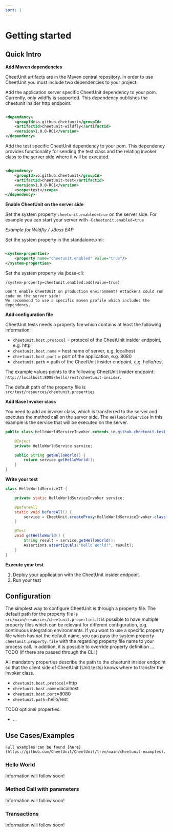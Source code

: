 ```yaml
---
sort: 1
---
```


# Getting started

## Quick Intro

**Add Maven dependencies**

CheetUnit artifacts are in the Maven central repository. In order to use CheetUnit you must include two dependencies to
your project.

Add the application server specific CheetUnit dependency to your pom. Currently, only wildfly is supported. This
dependency publishes the cheetunit insider http endpoint.

```xml

<dependency>
    <groupId>io.github.cheetunit</groupId>
    <artifactId>cheetunit-wildfly</artifactId>
    <version>1.0.0-RC1</version>
</dependency>
```

Add the test specific CheetUnit dependency to your pom. This dependency provides functionality for sending the test
class and the relating invoker class to the server side where it will be executed.

```xml

<dependency>
    <groupId>io.github.cheetunit</groupId>
    <artifactId>cheetunit-test</artifactId>
    <version>1.0.0-RC1</version>
    <scope>test</scope>
</dependency>
```

**Enable CheetUnit on the server side**

Set the system property `cheetunit.enabled=true` on the server side. For example you can start your server with `-Dcheetunit.enabled=true`


_Example for Wildfly / JBoss EAP_

Set the system property in the standalone.xml:

```xml

<system-properties>
    <property name="cheetunit.enabled" value="true"/>
</system-properties>
```

Set the system property via jboss-cli:

```shell
/system-property=cheetunit.enabled:add(value=true)
```

```danger
Don't enable CheetUnit on production environment! Attackers could run code on the server side! 
We recommend to use a specific maven profile which includes the dependency.
```

**Add configuration file**

CheetUnit tests needs a property file which contains at least the following information:

* `cheetunit.host.protocol` = protocol of the CheetUnit insider endpoint, e.g. http
* `cheetunit.host.name`     = host name of server, e.g. localhost
* `cheetunit.host.port`     = port of the application, e.g. 8080
* `cheetunit.path`          = path of the CheetUnit insider endpoint, e.g. hello/rest

The example values points to the following CheetUnit insider
endpoint: `http://localhost:8080/hello/rest/cheetunit-insider`.

The default path of the property file is `src/test/resources/cheetunit.properties`

**Add Base Invoker class**

You need to add an invoker class, which is transferred to the server and executes the method call on the server side.
The `HelloWorldService` in this example is the service that will be executed on the server.

```java
public class HelloWorldServiceInvoker extends io.github.cheetunit.test.BaseServiceInvoker {

    @Inject
    private HelloWorldService service;

    public String getHelloWorld() {
        return service.getHelloWorld();
    }
}
```

**Write your test**

```java
class HelloWorldServiceIT {

    private static HelloWorldServiceInvoker service;

    @BeforeAll
    static void beforeAll() {
        service = CheetUnit.createProxy(HelloWorldServiceInvoker.class);
    }

    @Test
    void getHelloWorld() {
        String result = service.getHelloWorld();
        Assertions.assertEquals("Hello World!", result);
    }
}
```

**Execute your test**

1. Deploy your application with the CheetUnit insider endpoint.
2. Run your test

## Configuration

The simplest way to configure CheetUnit is through a property file. The default path for the property file
is `src/main/resources/cheetunit.properties`. It is possible to have multiple property files which can be relevant for
different configuration, e.g. continuous integration environments. If you want to use a specific property file which has
not the default name, you can pass the system property `cheetunit.property.file` with the regarding property file name to
your process call. In addition, it is possible to override property definition ... TODO (if there are passed through the CLI )

All mandatory properties describe the path to the cheetunit insider endpoint so that the client side of CheetUnit (Unit
tests) knows where to transfer the invoker class.

* `cheetunit.host.protocol`=http
* `cheetunit.host.name`=localhost
* `cheetunit.host.port`=8080
* `cheetunit.path`=hello/rest

TODO optional properties: 
* ...

## Use Cases/Examples

```note
Full examples can be found [here](https://github.com/CheetUnit/CheetUnit/tree/main/cheetunit-examples).
```

### Hello World

Information will follow soon!

### Method Call with parameters

Information will follow soon!

### Transactions

Information will follow soon!
